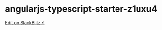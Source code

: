 # angularjs-typescript-starter-z1uxu4

[Edit on StackBlitz ⚡️](https://stackblitz.com/edit/angularjs-typescript-starter-z1uxu4)